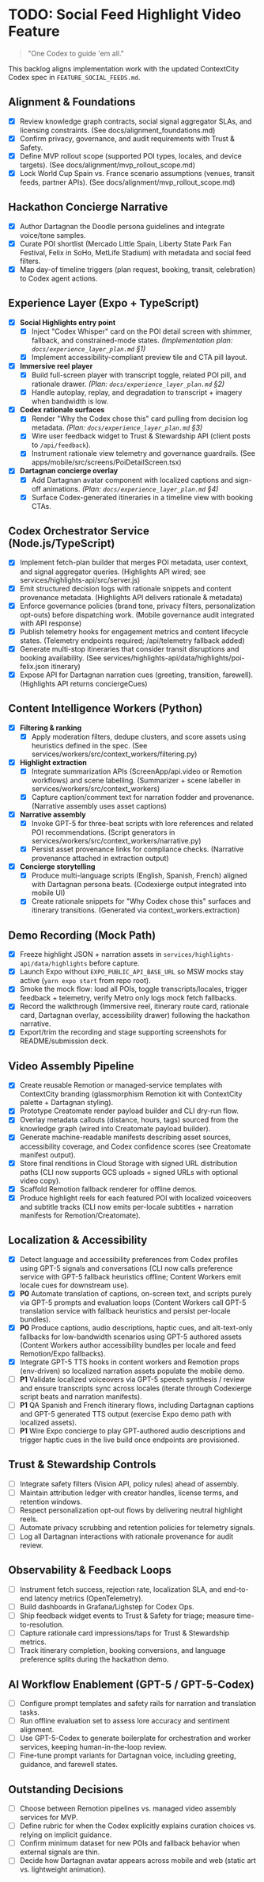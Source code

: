 # TODO: Social Feed Highlight Video Feature
> "One Codex to guide 'em all."

This backlog aligns implementation work with the updated ContextCity Codex spec in `FEATURE_SOCIAL_FEEDS.md`.

## Alignment & Foundations

- [x] Review knowledge graph contracts, social signal aggregator SLAs, and licensing constraints. (See docs/alignment_foundations.md)
- [x] Confirm privacy, governance, and audit requirements with Trust & Safety.
- [x] Define MVP rollout scope (supported POI types, locales, and device targets). (See docs/alignment/mvp_rollout_scope.md)
- [x] Lock World Cup Spain vs. France scenario assumptions (venues, transit feeds, partner APIs). (See docs/alignment/mvp_rollout_scope.md)

## Hackathon Concierge Narrative

- [x] Author Dartagnan the Doodle persona guidelines and integrate voice/tone samples.
- [x] Curate POI shortlist (Mercado Little Spain, Liberty State Park Fan Festival, Felix in SoHo, MetLife Stadium) with metadata and social feed filters.
- [x] Map day-of timeline triggers (plan request, booking, transit, celebration) to Codex agent actions.

## Experience Layer (Expo + TypeScript)

- [x] **Social Highlights entry point**
    - [x] Inject "Codex Whisper" card on the POI detail screen with shimmer, fallback, and constrained-mode states. *(Implementation plan: `docs/experience_layer_plan.md` §1)*
    - [x] Implement accessibility-compliant preview tile and CTA pill layout.
- [x] **Immersive reel player**
    - [x] Build full-screen player with transcript toggle, related POI pill, and rationale drawer. *(Plan: `docs/experience_layer_plan.md` §2)*
    - [x] Handle autoplay, replay, and degradation to transcript + imagery when bandwidth is low.
- [x] **Codex rationale surfaces**
    - [x] Render "Why the Codex chose this" card pulling from decision log metadata. *(Plan: `docs/experience_layer_plan.md` §3)*
    - [x] Wire user feedback widget to Trust & Stewardship API (client posts to `/api/feedback`).
    - [x] Instrument rationale view telemetry and governance guardrails. (See apps/mobile/src/screens/PoiDetailScreen.tsx)
- [x] **Dartagnan concierge overlay**
    - [x] Add Dartagnan avatar component with localized captions and sign-off animations. *(Plan: `docs/experience_layer_plan.md` §4)*
    - [x] Surface Codex-generated itineraries in a timeline view with booking CTAs.

## Codex Orchestrator Service (Node.js/TypeScript)

- [x] Implement fetch-plan builder that merges POI metadata, user context, and signal aggregator queries. (Highlights API wired; see services/highlights-api/src/server.js)
- [x] Emit structured decision logs with rationale snippets and content provenance metadata. (Highlights API delivers rationale & metadata)
- [x] Enforce governance policies (brand tone, privacy filters, personalization opt-outs) before dispatching work. (Mobile governance audit integrated with API response)
- [x] Publish telemetry hooks for engagement metrics and content lifecycle states. (Telemetry endpoints required; /api/telemetry fallback added)
- [x] Generate multi-stop itineraries that consider transit disruptions and booking availability. (See services/highlights-api/data/highlights/poi-felix.json itinerary)
- [x] Expose API for Dartagnan narration cues (greeting, transition, farewell). (Highlights API returns conciergeCues)

## Content Intelligence Workers (Python)

- [x] **Filtering & ranking**
    - [x] Apply moderation filters, dedupe clusters, and score assets using heuristics defined in the spec. (See services/workers/src/context_workers/filtering.py)
- [x] **Highlight extraction**
    - [x] Integrate summarization APIs (ScreenApp/api.video or Remotion workflows) and scene labelling. (Summarizer + scene labeller in services/workers/src/context_workers)
    - [x] Capture caption/comment text for narration fodder and provenance. (Narrative assembly uses asset captions)
- [x] **Narrative assembly**
    - [x] Invoke GPT-5 for three-beat scripts with lore references and related POI recommendations. (Script generators in services/workers/src/context_workers/narrative.py)
    - [x] Persist asset provenance links for compliance checks. (Narrative provenance attached in extraction output)
- [x] **Concierge storytelling**
    - [x] Produce multi-language scripts (English, Spanish, French) aligned with Dartagnan persona beats. (Codexierge output integrated into mobile UI)
    - [x] Create rationale snippets for "Why Codex chose this" surfaces and itinerary transitions. (Generated via context_workers.extraction)

## Demo Recording (Mock Path)

- [x] Freeze highlight JSON + narration assets in `services/highlights-api/data/highlights` before capture.
- [x] Launch Expo without `EXPO_PUBLIC_API_BASE_URL` so MSW mocks stay active (`yarn expo start` from repo root).
- [x] Smoke the mock flow: load all POIs, toggle transcripts/locales, trigger feedback + telemetry, verify Metro only logs mock fetch fallbacks.
- [x] Record the walkthrough (Immersive reel, itinerary route card, rationale card, Dartagnan overlay, accessibility drawer) following the hackathon narrative.
- [x] Export/trim the recording and stage supporting screenshots for README/submission deck.

## Video Assembly Pipeline

- [x] Create reusable Remotion or managed-service templates with ContextCity branding (glassmorphism Remotion kit with ContextCity palette + Dartagnan styling).
- [x] Prototype Creatomate render payload builder and CLI dry-run flow.
- [x] Overlay metadata callouts (distance, hours, tags) sourced from the knowledge graph (wired into Creatomate payload builder).
- [x] Generate machine-readable manifests describing asset sources, accessibility coverage, and Codex confidence scores (see Creatomate manifest output).
- [x] Store final renditions in Cloud Storage with signed URL distribution paths (CLI now supports GCS uploads + signed URLs with optional video copy).
- [x] Scaffold Remotion fallback renderer for offline demos.
- [x] Produce highlight reels for each featured POI with localized voiceovers and subtitle tracks (CLI now emits per-locale subtitles + narration manifests for Remotion/Creatomate).

## Localization & Accessibility

- [x] Detect language and accessibility preferences from Codex profiles using GPT-5 signals and conversations (CLI now calls preference service with GPT-5 fallback heuristics offline; Content Workers emit locale cues for downstream use).
- [x] **P0** Automate translation of captions, on-screen text, and scripts purely via GPT-5 prompts and evaluation loops (Content Workers call GPT-5 translation service with fallback heuristics and persist per-locale bundles).
- [x] **P0** Produce captions, audio descriptions, haptic cues, and alt-text-only fallbacks for low-bandwidth scenarios using GPT-5 authored assets (Content Workers author accessibility bundles per locale and feed Remotion/Expo fallbacks).
- [x] Integrate GPT-5 TTS hooks in content workers and Remotion props (env-driven) so localized narration assets populate the mobile demo.
- [ ] **P1** Validate localized voiceovers via GPT-5 speech synthesis / review and ensure transcripts sync across locales (iterate through Codexierge script beats and narration manifests).
- [ ] **P1** QA Spanish and French itinerary flows, including Dartagnan captions and GPT-5 generated TTS output (exercise Expo demo path with localized assets).
- [ ] **P1** Wire Expo concierge to play GPT-authored audio descriptions and trigger haptic cues in the live build once endpoints are provisioned.

## Trust & Stewardship Controls

- [ ] Integrate safety filters (Vision API, policy rules) ahead of assembly.
- [ ] Maintain attribution ledger with creator handles, license terms, and retention windows.
- [ ] Respect personalization opt-out flows by delivering neutral highlight reels.
- [ ] Automate privacy scrubbing and retention policies for telemetry signals.
- [ ] Log all Dartagnan interactions with rationale provenance for audit review.

## Observability & Feedback Loops

- [ ] Instrument fetch success, rejection rate, localization SLA, and end-to-end latency metrics (OpenTelemetry).
- [ ] Build dashboards in Grafana/Lighstep for Codex Ops.
- [ ] Ship feedback widget events to Trust & Safety for triage; measure time-to-resolution.
- [ ] Capture rationale card impressions/taps for Trust & Stewardship metrics.
- [ ] Track itinerary completion, booking conversions, and language preference splits during the hackathon demo.

## AI Workflow Enablement (GPT-5 / GPT-5-Codex)

- [ ] Configure prompt templates and safety rails for narration and translation tasks.
- [ ] Run offline evaluation set to assess lore accuracy and sentiment alignment.
- [ ] Use GPT-5-Codex to generate boilerplate for orchestration and worker services, keeping human-in-the-loop review.
- [ ] Fine-tune prompt variants for Dartagnan voice, including greeting, guidance, and farewell states.

## Outstanding Decisions

- [ ] Choose between Remotion pipelines vs. managed video assembly services for MVP.
- [ ] Define rubric for when the Codex explicitly explains curation choices vs. relying on implicit guidance.
- [ ] Confirm minimum dataset for new POIs and fallback behavior when external signals are thin.
- [ ] Decide how Dartagnan avatar appears across mobile and web (static art vs. lightweight animation).
